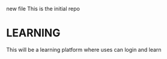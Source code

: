 new file
This is the initial repo
# LEARNING
This will be a learning platform where uses can login and learn
